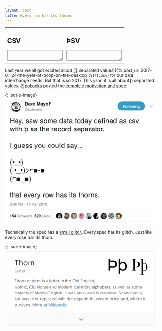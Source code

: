 ```yaml
---
layout: post
title: Every row has its thorns
---
```


<table width="100%">
<tr>
<td><h2>CSV</h2><textarea id="th_table_csv" class="ctable" wrap="off" autocorrect="off" spellcheck="false"></textarea></td>
<td><h2>&THORN;SV</h2><textarea id="th_table_thorn" class="ctable" wrap="off" autocorrect="off" spellcheck="false"></textarea></td>
</tr>
</table>

<script>
$.mobile.ignoreContentEnabled=true;
$(function() {
  var txt = "IDEA,IMPLEMENTED\nsave earth,no\nfight tyranny,no\nþ-separated-value converter,HECK YES\n";

  var delim = String.fromCharCode(0xFE);
  var csv_thorn = new daff.Csv(delim);
  var csv = new daff.Csv();
  var update = true;
  $('#th_table_thorn').keyup(function() {
     if (update) {
       update = false;
       $('#th_table_csv').val(csv.renderTable(csv_thorn.makeTable($('#th_table_thorn').val())));
       update = true;
     }
  });
  $('#th_table_csv').keyup(function() {
     if (update) {
       update = false;
       $('#th_table_thorn').val(csv_thorn.renderTable(csv.makeTable($('#th_table_csv').val())));
       update = true;
     }
  });
  $('#th_table_csv').val(txt);
  $('#th_table_csv').trigger('keyup');
  $('#table_thorn').trigger('keyup');
});
</script>

Last year we all got excited about 
[&#x1f4a9; separated values]({% post_url 2017-01-24-the-year-of-poop-on-the-desktop %})
(`.psv`) for our data interchange needs.  But that is so 2017.
This year, it is all about &thorn; separated values.
[@pobocks](https://twitter.com/pobocks]) posted the 
<a href='https://twitter.com/pobocks/status/974371210011332608'>complete
motivation and spec</a>:

{: .scale-image}
[![PSV Spec](/images/thsv_spec.png)](https://twitter.com/pobocks/status/974371210011332608)

Technically the spec has a <a href="https://twitter.com/pobocks/status/974373630548291585">small
glitch</a>. Every spec has its glitch.  Just like every rose has its thorn.

{: .scale-image}
[![What even is a thorn](/images/thorn.png)](https://en.wikipedia.org/wiki/Thorn_(letter))

